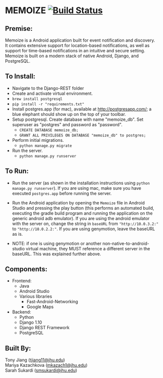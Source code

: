 # MEMOIZE [![Build Status](https://travis-ci.com/jhu-oose/2016-group-19.svg?token=pxuwgYspjAfqr5xt35A6&branch=master)](https://travis-ci.com/jhu-oose/2016-group-19)

## Premise:
Memoize is a Android application built for event notification and discovery. It contains extensive support for location-based notifications, as well as support for time-based notifications in an intuitive and secure setting. Memoize is built on a modern stack of native Android, Django, and PostgreSQL. 

## To Install:

* Navigate to the Django-REST folder
* Create and activate virtual environment.
* `brew install postgresql`
* `pip install -r "requirements.txt"`
* Install postgres.app (for mac), available at http://postgresapp.com/; a blue elephant should show up on the top of your toolbar.
* Setup postgresql. Create database with name "memoize_db". Set superuser as "postgres" and password as "password".
	* `CREATE DATABASE memoize_db;`
	* `GRANT ALL PRIVILEGES ON DATABASE "memoize_db" to postgres;`
* Perform initial migrations.
	* `python manage.py migrate`
* Run the server.
	* `python manage.py runserver`

## To Run:

* Run the server (as shown in the installation instructions using `python manage.py runserver`). If you are using mac, make sure you have executed `postgres.app` before running the server.
* Run the Android application by opening the `Memoize` file in Android Studio and pressing the play button (this performs an automated build, executing the gradle build program and running the application on the generic android adb emulator). If you are using the android emulator with the server on, change the string in `baseURL` from `"http://10.0.3.2:"` to `"http://10.0.2.2:"`. If you are using genymotion, leave the baseURL as is.

* NOTE: if one is using genymotion or another non-native-to-android-studio virtual machine, they MUST reference a different server in the baseURL. This was explained further above.
	
## Components:

* Frontend:
    * Java  
    * Android Studio  
    * Various libraries  
       * Fast-Android-Networking  
       * Google Maps  
* Backend:
    * Python
    * Django 1.10
    * Django REST Framework
    * PostgreSQL
       
## Built By:

Tony Jiang (tjiang11@jhu.edu)  
Mariya Kazachkova (mkazach1@jhu.edu)  
Sarah Sukardi (smsukardi@jhu.edu)    
